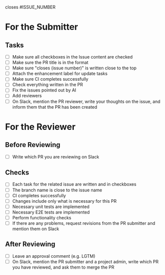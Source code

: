 closes #ISSUE_NUMBER

# For the Submitter

## Tasks

- [ ] Make sure all checkboxes in the Issue content are checked
- [ ] Make sure the PR title is in the format <Issue Title> <Issue Number>
- [ ] Make sure "closes (issue number)" is written close to the top
- [ ] Attach the enhancement label for update tasks
- [ ] Make sure CI completes successfully
- [ ] Check everything written in the PR
- [ ] Fix the issues pointed out by AI
- [ ] Add reviewers
- [ ] On Slack, mention the PR reviewer, write your thoughts on the issue, and inform them that the PR has been created

# For the Reviewer

## Before Reviewing

- [ ] Write which PR you are reviewing on Slack

## Checks

- [ ] Each task for the related issue are written and in checkboxes
- [ ] The branch name is close to the issue name
- [ ] CI completes successfully
- [ ] Changes include only what is necessary for this PR
- [ ] Necessary unit tests are implemented
- [ ] Necessary E2E tests are implemented
- [ ] Perform functionality checks
- [ ] If there are any problems, request revisions from the PR submitter and mention them on Slack

## After Reviewing

- [ ] Leave an approval comment (e.g. LGTM)
- [ ] On Slack, mention the PR submitter and a project admin, write which PR you have reviewed, and ask them to merge the PR
